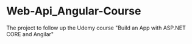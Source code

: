 # Web-Api_Angular-Course
The project to follow up the Udemy course "Build an App with ASP.NET CORE and Angilar"
